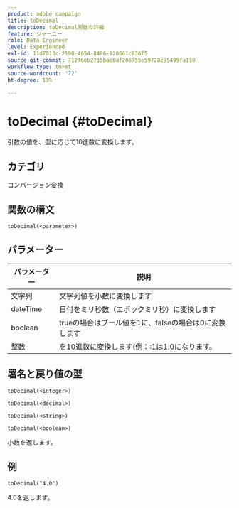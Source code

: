 ```yaml
---
product: adobe campaign
title: toDecimal
description: toDecimal関数の詳細
feature: ジャーニー
role: Data Engineer
level: Experienced
exl-id: 11d7013c-2190-4654-8466-920861c836f5
source-git-commit: 712f66b2715bac0af206755e59728c95499fa110
workflow-type: tm+mt
source-wordcount: '72'
ht-degree: 13%

---
```


# toDecimal {#toDecimal}

引数の値を、型に応じて10進数に変換します。

## カテゴリ

コンバージョン変換

## 関数の構文

`toDecimal(<parameter>)`

## パラメーター

| パラメーター | 説明 |
|--- |--- |
| 文字列 | 文字列値を小数に変換します |
| dateTime | 日付をミリ秒数（エポックミリ秒）に変換します |
| boolean | trueの場合はブール値を1に、falseの場合は0に変換します |
| 整数 | を10進数に変換します(例：:1は1.0になります。 |

## 署名と戻り値の型

`toDecimal(<integer>)`

`toDecimal(<decimal>)`

`toDecimal(<string>)`

`toDecimal(<boolean>)`

小数を返します。

## 例

`toDecimal("4.0")`

4.0を返します。
